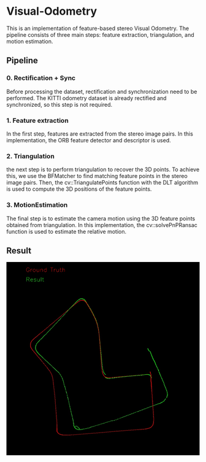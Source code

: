 # Visual-Odometry
This is an implementation of feature-based stereo Visual Odometry. 
The pipeline consists of three main steps: feature extraction, triangulation, and motion estimation.

## Pipeline
### 0. Rectification + Sync
Before processing the dataset, rectification and synchronization need to be performed. 
The KITTI odometry dataset is already rectified and synchronized, so this step is not required.
### 1. Feature extraction
In the first step, features are extracted from the stereo image pairs. 
In this implementation, the ORB feature detector and descriptor is used.

### 2. Triangulation
the next step is to perform triangulation to recover the 3D points. 
To achieve this, we use the BFMatcher to find matching feature points in the stereo image pairs. 
Then, the cv::TriangulatePoints function with the DLT algorithm is used to compute the 3D positions of the feature points.

### 3. MotionEstimation
The final step is to estimate the camera motion using the 3D feature points obtained from triangulation. 
In this implementation, the cv::solvePnPRansac function is used to estimate the relative motion.

## Result
![](./result/scene07_result.jpg)